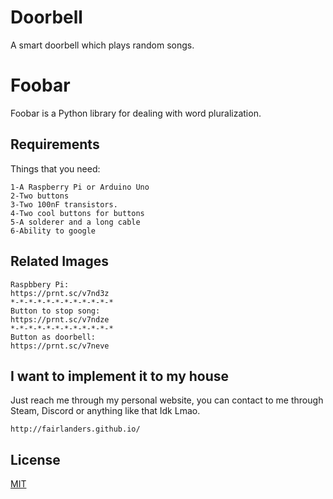 # Doorbell
A smart doorbell which plays random songs.

# Foobar

Foobar is a Python library for dealing with word pluralization.

## Requirements

Things that you need:

```
1-A Raspberry Pi or Arduino Uno
2-Two buttons
3-Two 100nF transistors.
4-Two cool buttons for buttons
5-A solderer and a long cable
6-Ability to google
```

## Related Images

```
Raspbbery Pi:
https://prnt.sc/v7nd3z
*-*-*-*-*-*-*-*-*-*-*-*
Button to stop song:
https://prnt.sc/v7ndze
*-*-*-*-*-*-*-*-*-*-*-*
Button as doorbell:
https://prnt.sc/v7neve
```

## I want to implement it to my house

Just reach me through my personal website, you can contact to me through Steam, Discord or anything like that Idk Lmao.

```
http://fairlanders.github.io/
```

## License
[MIT](https://choosealicense.com/licenses/mit/)
